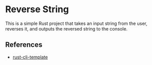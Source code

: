 # Reverse String

This is a simple Rust project that takes an input string from the user, reverses it, and outputs the reversed string to the console.

## References

* [rust-cli-template](https://github.com/kbknapp/rust-cli-template)
